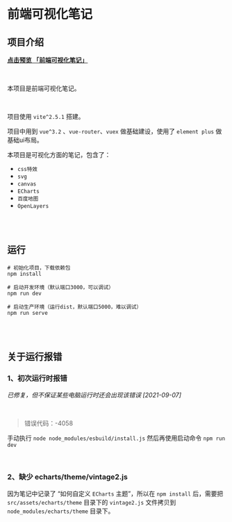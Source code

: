 # 前端可视化笔记

## 项目介绍
**[点击预览 「前端可视化笔记」](http://k21vin.gitee.io/front-end-data-visualization)**

<br>

本项目是前端可视化笔记。

<br>

项目使用 `vite^2.5.1` 搭建。

项目中用到 `vue^3.2` 、`vue-router`、`vuex` 做基础建设，使用了 `element plus` 做基础ui布局。

本项目是可视化方面的笔记，包含了：
- `css特效`
- `svg`
- `canvas`
- `ECharts`
- `百度地图`
- `OpenLayers`

<br><br>

## 运行
```
# 初始化项目，下载依赖包
npm install

# 启动开发环境（默认端口3000，可以调试）
npm run dev

# 启动生产环境（运行dist，默认端口5000，难以调试）
npm run serve
```

<br><br>

## 关于运行报错

### 1、初次运行时报错
*已修复，但不保证某些电脑运行时还会出现该错误 [2021-09-07]*

<br>

> 错误代码：-4058

手动执行 `node node_modules/esbuild/install.js`
然后再使用启动命令 `npm run dev`

<br>

### 2、缺少 echarts/theme/vintage2.js

因为笔记中记录了 “如何自定义 `ECharts` 主题”，所以在 `npm install` 后，需要把 `src/assets/echarts/theme` 目录下的 `vintage2.js` 文件拷贝到 `node_modules/echarts/theme` 目录下。
